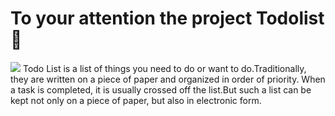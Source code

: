 # To your attention the project <b>Todolist</b>📝
<img src='https://media.istockphoto.com/id/921437050/ru/%D1%84%D0%BE%D1%82%D0%BE/%D0%B4%D0%BB%D1%8F-%D0%B2%D1%8B%D0%BF%D0%BE%D0%BB%D0%BD%D0%B5%D0%BD%D0%B8%D1%8F-%D0%B8%D0%BB%D0%B8-%D0%BD%D0%B0%D0%BF%D0%B8%D1%81%D0%B0%D0%BD%D0%B8%D1%8F-%D0%B7%D0%B0%D0%B4%D0%B0%D1%87-%D0%BF%D1%80%D0%B8%D0%BE%D1%80%D0%B8%D1%82%D0%B5%D1%82-%D0%BA%D0%BE%D0%BD%D1%86%D0%B5%D0%BF%D1%86%D0%B8%D0%B8-%D0%B7%D0%B0%D0%BA%D1%80%D1%8B%D1%82%D1%8B-%D1%81%D0%BF%D0%B8%D1%81%D0%BE%D0%BA-%D0%BD%D0%B0-%D0%BD%D0%BE%D0%BC%D0%B5%D1%80%D0%B0-%D1%81-%D1%80%D1%83%D1%87%D0%BA%D0%BE%D0%B9-%D0%B8.jpg?s=612x612&w=0&k=20&c=obwgLOQeh1_CQs7JY2lufqoP00K9w9Jybg4232SOpVo='/>
Todo List is a list of things you need to do or want to do.Traditionally, they are written on a piece of paper and organized in order of priority. When a task is completed, it is usually crossed off the list.But such a list can be kept not only on a piece of paper, but also in electronic form.
